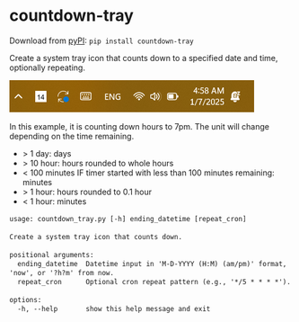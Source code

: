 # countdown-tray

Download from [pyPI](https://pypi.org/project/countdown-tray/): `pip install countdown-tray`

Create a system tray icon that counts down to a specified date and time, optionally repeating.

![countdown-tray](https://raw.githubusercontent.com/funblaster22/countdown-tray/refs/heads/main/docs/demo.png)

In this example, it is counting down hours to 7pm. The unit will change depending on the time remaining.

- \> 1 day: days
- \> 10 hour: hours rounded to whole hours
- \< 100 minutes IF timer started with less than 100 minutes remaining: minutes
- \> 1 hour: hours rounded to 0.1 hour
- < 1 hour: minutes

```
usage: countdown_tray.py [-h] ending_datetime [repeat_cron]

Create a system tray icon that counts down.

positional arguments:
  ending_datetime  Datetime input in 'M-D-YYYY (H:M) (am/pm)' format, 'now', or '?h?m' from now.
  repeat_cron      Optional cron repeat pattern (e.g., '*/5 * * * *').

options:
  -h, --help       show this help message and exit
```
